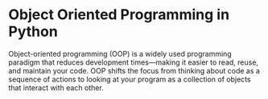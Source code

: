 # Object Oriented Programming in Python

Object-oriented programming (OOP) is a widely used programming paradigm that reduces development times—making it easier to read, reuse, and maintain your code. OOP shifts the focus from thinking about code as a sequence of actions to looking at your program as a collection of objects that interact with each other. 
